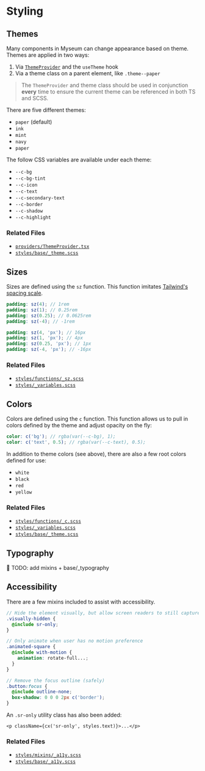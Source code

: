 # Styling

## Themes

Many components in Myseum can change appearance based on theme. Themes are applied in two ways:

1. Via [`ThemeProvider`](../src/providers/ThemeProvider.tsx) and the `useTheme` hook
2. Via a theme class on a parent element, like `.theme--paper`

> The `ThemeProvider` and theme class should be used in conjunction **every** time to ensure the current theme can be referenced in both TS and SCSS.

There are five different themes:

- `paper` (default)
- `ink`
- `mint`
- `navy`
- `paper`

The follow CSS variables are available under each theme:

- `--c-bg`
- `--c-bg-tint`
- `--c-icon`
- `--c-text`
- `--c-secondary-text`
- `--c-border`
- `--c-shadow`
- `--c-highlight`

### Related Files

- [`providers/ThemeProvider.tsx`](../src/providers/ThemeProvider.tsx)
- [`styles/base/_theme.scss`](../src/styles/base/_theme.scss)

## Sizes

Sizes are defined using the `sz` function. This function imitates [Tailwind's spacing scale](https://tailwindcss.com/docs/customizing-spacing#default-spacing-scale).

```scss
padding: sz(4); // 1rem
padding: sz(1); // 0.25rem
padding: sz(0.25); // 0.0625rem
padding: sz(-4); // -1rem

padding: sz(4, 'px'); // 16px
padding: sz(1, 'px'); // 4px
padding: sz(0.25, 'px'); // 1px
padding: sz(-4, 'px'); // -16px
```

### Related Files

- [`styles/functions/_sz.scss`](../src/styles/functions/_sz.scss)
- [`styles/_variables.scss`](../src/styles/_variables.scss)

## Colors

Colors are defined using the `c` function. This function allows us to pull in colors defined by the theme and adjust opacity on the fly:

```scss
color: c('bg'); // rgba(var(--c-bg), 1);
color: c('text', 0.5); // rgba(var(--c-text), 0.5);
```

In addition to theme colors (see above), there are also a few root colors defined for use:

- `white`
- `black`
- `red`
- `yellow`

### Related Files

- [`styles/functions/_c.scss`](../src/styles/functions/_c.scss)
- [`styles/_variables.scss`](../src/styles/_variables.scss)
- [`styles/base/_theme.scss`](../src/styles/base/_theme.scss)

## Typography

🚧 TODO: add mixins + base/\_typography

## Accessibility

There are a few mixins included to assist with accessibility.

```scss
// Hide the element visually, but allow screen readers to still capture it
.visually-hidden {
  @include sr-only;
}

// Only animate when user has no motion preference
.animated-square {
  @include with-motion {
    animation: rotate-full...;
  }
}

// Remove the focus outline (safely)
.button:focus {
  @include outline-none;
  box-shadow: 0 0 0 2px c('border');
}
```

An `.sr-only` utility class has also been added:

```tsx
<p className={cx('sr-only', styles.text)}>...</p>
```

### Related Files

- [`styles/mixins/_a11y.scss`](../src/styles/mixins/_a11y.scss)
- [`styles/base/_a11y.scss`](../src/styles/base/_a11y.scss)
